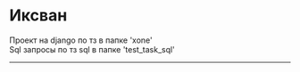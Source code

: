 # Иксван
Проект на django по тз в папке 'xone'<br>
Sql запросы по тз sql в папке 'test_task_sql'
<hr>


